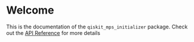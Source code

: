 # Welcome

This is the documentation of the `qiskit_mps_initializer` package. Check out the [API Reference](./api/index.md) for more details
